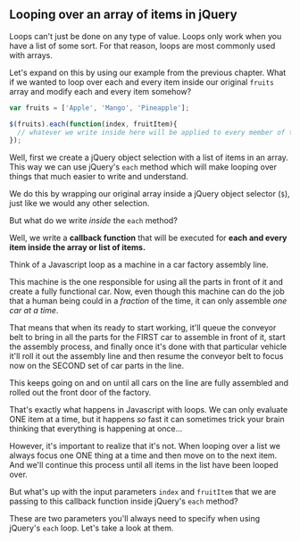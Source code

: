 ## Looping over an array of items in jQuery

Loops can't just be done on any type of value. Loops only work when you have a list of some sort. For that reason, loops are most commonly used with arrays.

Let's expand on this by using our example from the previous chapter. What if we wanted to loop over each and every item inside our original `fruits` array and modify each and every item somehow?

~~~js
var fruits = ['Apple', 'Mango', 'Pineapple'];

$(fruits).each(function(index, fruitItem){
  // whatever we write inside here will be applied to every member of the array
});
~~~

Well, first we create a jQuery object selection with a list of items in an array. This way we can use jQuery's `each` method which will make looping over things that much easier to write and understand.

We do this by wrapping our original array inside a jQuery object selector (`$`), just like we would any other selection.

But what do we write *inside* the `each` method?

Well, we write a **callback function** that will be executed for **each and every item inside the array or list of items.**

Think of a Javascript loop as a machine in a car factory assembly line.

This machine is the one responsible for using all the parts in front of it and create a fully functional car. Now, even though this machine can do the job that a human being could in a *fraction* of the time, it can only assemble *one car at a time*.

That means that when its ready to start working, it'll queue the conveyor belt to bring in all the parts for the FIRST car to assemble in front of it, start the assembly process, and finally once it's done with that particular vehicle it'll roll it out the assembly line and then resume the conveyor belt to focus now on the SECOND set of car parts in the line.

This keeps going on and on until all cars on the line are fully assembled and rolled out the front door of the factory.

That's exactly what happens in Javascript with loops. We can only evaluate ONE item at a time, but it happens *so* fast it can sometimes trick your brain thinking that everything is happening at once...

However, it's important to realize that it's not. When looping over a list we always focus one ONE thing at a time and then move on to the next item. And we'll continue this process until all items in the list have been looped over.

But what's up with the input parameters `index` and `fruitItem` that we are passing to this callback function inside jQuery's `each` method?

These are two parameters you'll always need to specify when using jQuery's `each` loop. Let's take a look at them.
